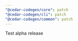 ```yaml
---
"@cedar-codegen/core": patch
"@cedar-codegen/cli": patch
"@cedar-codegen/common": patch
---
```


Test alpha release
